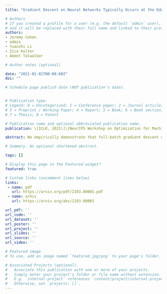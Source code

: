 ```yaml
---
title: "Gradient Descent on Neural Networks Typically Occurs at the Edge of Stability" 

# Authors
# If you created a profile for a user (e.g. the default `admin` user), write the username (folder name) here 
# and it will be replaced with their full name and linked to their profile.
authors:
- Jeremy Cohen
- admin
- Yuanzhi Li
- Zico Kolter
- Ameet Talwalker

# Author notes (optional)

date: "2021-01-01T00:00:00Z"
doi: ""

# Schedule page publish date (NOT publication's date).


# Publication type.
# Legend: 0 = Uncategorized; 1 = Conference paper; 2 = Journal article;
# 3 = Preprint / Working Paper; 4 = Report; 5 = Book; 6 = Book section;
# 7 = Thesis; 8 = Patent

# Publication name and optional abbreviated publication name.
publication: \[ICLR, 2021\]\[NeurIPS Workshop on Optimization for Machine Learning, 2020\]

abstract: We empirically demonstrate that full-batch gradient descent on neural network training objectives typically operates in a regime we call the Edge of Stability. In this regime, the maximum eigenvalue of the training loss Hessian hovers just above the numerical value 2/(step size), and the training loss behaves non-monotonically over short timescales, yet consistently decreases over long timescales. Since this behavior is inconsistent with several widespread presumptions in the field of optimization, our findings raise questions as to whether these presumptions are relevant to neural network training. We hope that our findings will inspire future efforts aimed at rigorously understanding optimization at the Edge of Stability.

# Summary. An optional shortened abstract.

tags: []

# Display this page in the Featured widget?
featured: true

# Custom links (uncomment lines below)
links:
 - name: pdf
   url: https://arxiv.org/pdf/2103.00065.pdf
 - name: arXiv
   url: https://arxiv.org/abs/2103.00065 

url_pdf: ''
url_code: ''
url_dataset: ''
url_poster: ''
url_project: ''
url_slides: ''
url_source: ''
url_video: ''

# Featured image
# To use, add an image named `featured.jpg/png` to your page's folder. 

# Associated Projects (optional).
#   Associate this publication with one or more of your projects.
#   Simply enter your project's folder or file name without extension.
#   E.g. `internal-project` references `content/project/internal-project/index.md`.
#   Otherwise, set `projects: []`.
---
```

